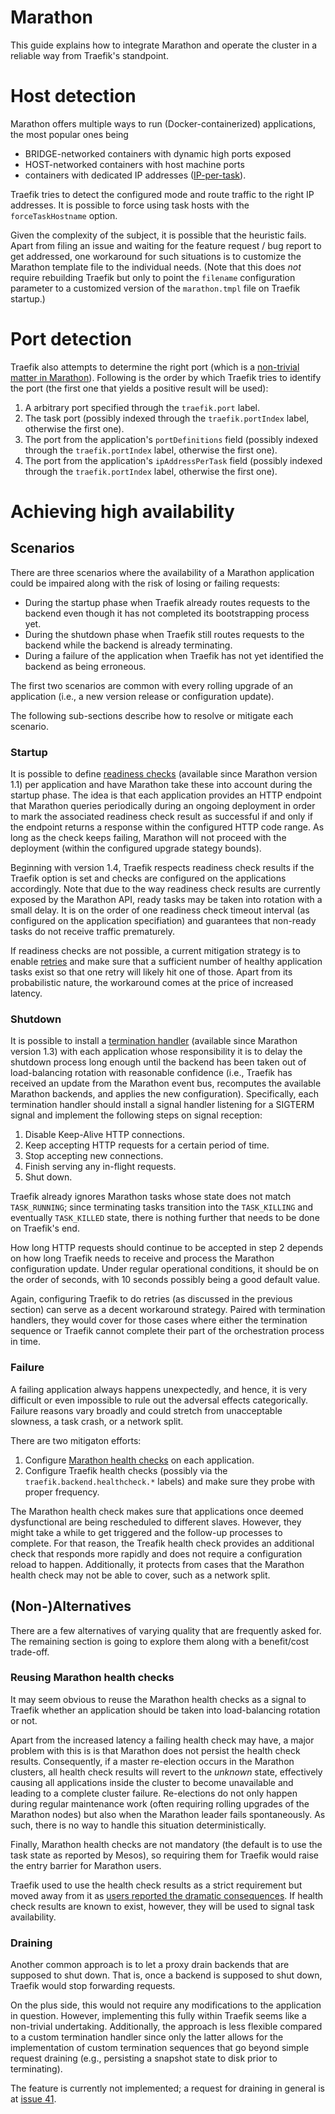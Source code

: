 
# Marathon

This guide explains how to integrate Marathon and operate the cluster in a reliable way from Traefik's standpoint.

# Host detection

Marathon offers multiple ways to run (Docker-containerized) applications, the most popular ones being

- BRIDGE-networked containers with dynamic high ports exposed
- HOST-networked containers with host machine ports
- containers with dedicated IP addresses ([IP-per-task](https://mesosphere.github.io/marathon/docs/ip-per-task.html)).

Traefik tries to detect the configured mode and route traffic to the right IP addresses. It is possible to force using task hosts with the `forceTaskHostname` option.

Given the complexity of the subject, it is possible that the heuristic fails. Apart from filing an issue and waiting for the feature request / bug report to get addressed, one workaround for such situations is to customize the Marathon template file to the individual needs. (Note that this does _not_ require rebuilding Traefik but only to point the `filename` configuration parameter to a customized version of the `marathon.tmpl` file on Traefik startup.)

# Port detection

Traefik also attempts to determine the right port (which is a [non-trivial matter in Marathon](https://mesosphere.github.io/marathon/docs/ports.html)). Following is the order by which Traefik tries to identify the port (the first one that yields a positive result will be used):

1. A arbitrary port specified through the `traefik.port` label.
1. The task port (possibly indexed through the `traefik.portIndex` label, otherwise the first one).
1. The port from the application's `portDefinitions` field (possibly indexed through the `traefik.portIndex` label, otherwise the first one).
1. The port from the application's `ipAddressPerTask` field (possibly indexed through the `traefik.portIndex` label, otherwise the first one).

# Achieving high availability

## Scenarios

There are three scenarios where the availability of a Marathon application could be impaired along with the risk of losing or failing requests:

- During the startup phase when Traefik already routes requests to the backend even though it has not completed its bootstrapping process yet.
- During the shutdown phase when Traefik still routes requests to the backend while the backend is already terminating.
- During a failure of the application when Traefik has not yet identified the backend as being erroneous.

The first two scenarios are common with every rolling upgrade of an application (i.e., a new version release or configuration update).

The following sub-sections describe how to resolve or mitigate each scenario.

### Startup

It is possible to define [readiness checks](https://mesosphere.github.io/marathon/docs/readiness-checks.html) (available since Marathon version 1.1) per application and have Marathon take these into account during the startup phase. The idea is that each application provides an HTTP endpoint that Marathon queries periodically during an ongoing deployment in order to mark the associated readiness check result as successful if and only if the endpoint returns a response within the configured HTTP code range. As long as the check keeps failing, Marathon will not proceed with the deployment (within the configured upgrade stategy bounds).

Beginning with version 1.4, Traefik respects readiness check results if the Traefik option is set and checks are configured on the applications accordingly. Note that due to the way readiness check results are currently exposed by the Marathon API, ready tasks may be taken into rotation with a small delay. It is on the order of one readiness check timeout interval (as configured on the application specifiation) and guarantees that non-ready tasks do not receive traffic prematurely.

If readiness checks are not possible, a current mitigation strategy is to enable [retries](http://docs.traefik.io/toml/#retry-configuration) and make sure that a sufficient number of healthy application tasks exist so that one retry will likely hit one of those. Apart from its probabilistic nature, the workaround comes at the price of increased latency.

### Shutdown

It is possible to install a [termination handler](https://mesosphere.github.io/marathon/docs/health-checks.html) (available since Marathon version 1.3) with each application whose responsibility it is to delay the shutdown process long enough until the backend has been taken out of load-balancing rotation with reasonable confidence (i.e., Traefik has received an update from the Marathon event bus, recomputes the available Marathon backends, and applies the new configuration). Specifically, each termination handler should install a signal handler listening for a SIGTERM signal and implement the following steps on signal reception:

1. Disable Keep-Alive HTTP connections.
1. Keep accepting HTTP requests for a certain period of time.
1. Stop accepting new connections.
1. Finish serving any in-flight requests.
1. Shut down.

Traefik already ignores Marathon tasks whose state does not match `TASK_RUNNING`; since terminating tasks transition into the `TASK_KILLING` and eventually `TASK_KILLED` state, there is nothing further that needs to be done on Traefik's end.

How long HTTP requests should continue to be accepted in step 2 depends on how long Traefik needs to receive and process the Marathon configuration update. Under regular operational conditions, it should be on the order of seconds, with 10 seconds possibly being a good default value.

Again, configuring Traefik to do retries (as discussed in the previous section) can serve as a decent workaround strategy. Paired with termination handlers, they would cover for those cases where either the termination sequence or Traefik cannot complete their part of the orchestration process in time.

### Failure

A failing application always happens unexpectedly, and hence, it is very difficult or even impossible to rule out the adversal effects categorically. Failure reasons vary broadly and could stretch from unacceptable slowness, a task crash, or a network split.

There are two mitigaton efforts:

1. Configure [Marathon health checks](https://mesosphere.github.io/marathon/docs/health-checks.html) on each application.
1. Configure Traefik health checks (possibly via the `traefik.backend.healthcheck.*` labels) and make sure they probe with proper frequency.

The Marathon health check makes sure that applications once deemed dysfunctional are being rescheduled to different slaves. However, they might take a while to get triggered and the follow-up processes to complete. For that reason, the Treafik health check provides an additional check that responds more rapidly and does not require a configuration reload to happen. Additionally, it protects from cases that the Marathon health check may not be able to cover, such as a network split.

## (Non-)Alternatives

There are a few alternatives of varying quality that are frequently asked for. The remaining section is going to explore them along with a benefit/cost trade-off.

### Reusing Marathon health checks

It may seem obvious to reuse the Marathon health checks as a signal to Traefik whether an application should be taken into load-balancing rotation or not.

Apart from the increased latency a failing health check may have, a major problem with this is is that Marathon does not persist the health check results. Consequently, if a master re-election occurs in the Marathon clusters, all health check results will revert to the _unknown_ state, effectively causing all applications inside the cluster to become unavailable and leading to a complete cluster failure. Re-elections do not only happen during regular maintenance work (often requiring rolling upgrades of the Marathon nodes) but also when the Marathon leader fails spontaneously. As such, there is no way to handle this situation deterministically.

Finally, Marathon health checks are not mandatory (the default is to use the task state as reported by Mesos), so requiring them for Traefik would raise the entry barrier for Marathon users.

Traefik used to use the health check results as a strict requirement but moved away from it as [users reported the dramatic consequences](https://github.com/containous/traefik/issues/653). If health check results are known to exist, however, they will be used to signal task availability.

### Draining

Another common approach is to let a proxy drain backends that are supposed to shut down. That is, once a backend is supposed to shut down, Traefik would stop forwarding requests.

On the plus side, this would not require any modifications to the application in question. However, implementing this fully within Traefik seems like a non-trivial undertaking. Additionally, the approach is less flexible compared to a custom termination handler since only the latter allows for the implementation of custom termination sequences that go beyond simple request draining (e.g., persisting a snapshot state to disk prior to terminating).

The feature is currently not implemented; a request for draining in general is at [issue 41](https://github.com/containous/traefik/issues/41).
